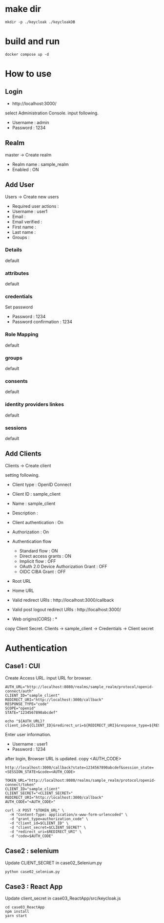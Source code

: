 # make dir
```
mkdir -p ./keycloak ./keycloakDB
```

# build and run
```
docker compose up -d
```

# How to use
## Login
- http://localhost:3000/

select Administration Console. input following.
- Username : admin
- Password : 1234

## Realm
master -> Create realm
- Realm name            : sample_realm
- Enabled               : ON

## Add User
Users -> Create new users

* Required user actions :
* Username              : user1
* Email                 :
* Email verified        :
* First name            :
* Last name             :
* Groups                :

### Details
default

### attributes
default

### credentials
Set password
* Password              : 1234
* Password confirmation : 1234

### Role Mapping
default

### groups
default

### consents
default

### identity providers linkes
default

### sessions
default

## Add Clients
Clients -> Create client

setting following.

* Client type : OpenID Connect
* Client ID   : sample_client
* Name        : sample_client
* Description :

* Client authentication : On
* Authorization         : On
* Authentication flow
    * Standard flow        : ON
    * Direct access grants : ON
    * Implicit flow        : OFF
    * OAuth 2.0 Device Authorization Grant : OFF
    * OIDC CIBA Grant      : OFF

* Root URL
* Home URL
* Valid redirect URIs              : http://localhost:3000/callback
* Valid post logout redirect URIs  : http://localhost:3000/
* Web origins(CORS)                : *

copy Client Secret.
Clients -> sample_client -> Credentials -> Client secret 

# Authentication
## Case1 : CUI
Create Access URL.  input URL for browser.
```
AUTH_URL="http://localhost:8080/realms/sample_realm/protocol/openid-connect/auth"
CLIENT_ID="sample_client"
REDIRECT_URI="http://localhost:3000/callback"
RESPONSE_TYPE="code"
SCOPE="openid"
STATE="1234567890abcdef"

echo "${AUTH_URL}?client_id=${CLIENT_ID}&redirect_uri=${REDIRECT_URI}&response_type=${RESPONSE_TYPE}&scope=${SCOPE}&state=${STATE}"
```

Enter user information.
- Username : user1
- Password : 1234

after login, Browser URL is updated. copy <AUTH_CODE>
```
http://localhost:3000/callback?state=1234567890abcdef&session_state=<SESSION_STATE>&code=<AUTH_CODE>
```

```
TOKEN_URL="http://localhost:8080/realms/sample_realm/protocol/openid-connect/token"
CLIENT_ID="sample_client"
CLIENT_SECRET="<CLIENT_SECRET>"
REDIRECT_URI="http://localhost:3000/callback"
AUTH_CODE="<AUTH_CODE>"

curl -X POST "$TOKEN_URL" \
  -H "Content-Type: application/x-www-form-urlencoded" \
  -d "grant_type=authorization_code" \
  -d "client_id=$CLIENT_ID" \
  -d "client_secret=$CLIENT_SECRET" \
  -d "redirect_uri=$REDIRECT_URI" \
  -d "code=$AUTH_CODE"
```

## Case2 : selenium
Update CLIENT_SECRET  in case02_Selenium.py
```
python case02_selenium.py
```

## Case3 : React App
Update client_secret  in case03_ReactApp/src/keycloak.js
```
cd case03_ReactApp
npm install
yarn start
```

